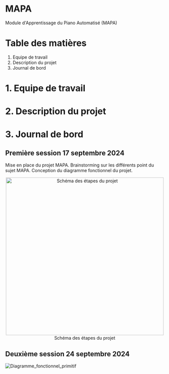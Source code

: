 # MAPA
Module d'Apprentissage du Piano Automatisé (MAPA)

# Table des matières
1. Equipe de travail
2. Description du projet
3. Journal de bord

# 1. Equipe de travail

# 2. Description du projet

# 3. Journal de bord

## Première session 17 septembre 2024

Mise en place du projet MAPA. Brainstorming sur les différents point du sujet MAPA. Conception du diagramme fonctionnel du projet.

<div align="center">
  <img src="https://github.com/user-attachments/assets/c3d9098e-1550-47c4-95c5-e33217d4f7e7" alt="Schéma des étapes du projet" width="500"/>
</div>
<div align="center">
Schéma des étapes du projet
</div>

## Deuxième session 24 septembre 2024
![Diagramme_fonctionnel_primitif](https://github.com/user-attachments/assets/de302488-39e3-42fb-bcfc-21a35f90154a)
